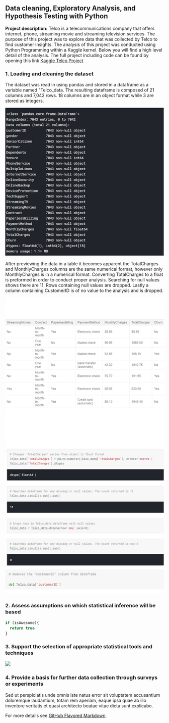 ## Data cleaning, Exploratory Analysis, and Hypothesis Testing with Python

**Project description:** Telco is  a telecommunications company that offers internet, phone, streaming movie and streaming television services. The purpose of this project was to explore data that was collected by Telco to find customer insights. The analysis of this project was conducted using Python Programming within a Kaggle kernel. Below you will find a high level detail of the analysis. The full project including code can be found by opening this link [Kaggle Telco Project](https://www.kaggle.com/seekcoherence/telcom-python)

### 1. Loading and cleaning the dataset

The dataset was read in using pandas and stored in a dataframe as a variable named "Telco_data. The resulting dataframe is composed of 21 columns and 7,042 rows. 18 columns are in an object format while 3 are stored as integers.

<img src="images/datadesc2.png?raw=true"/>

After previewing the data in a table it becomes apparent the TotalCharges and MonthlyCharges columns are the same numerical format, however only MonthlyCharges is in a numerical format. Converting TotalCharges to a float is preformed in order to conduct proper analysis. Searching for null values shows there are 11. Rows containing null values are dropped. Lastly a column containing CustomerID is of no value to the analysis and is dropped.

<img src="images/table.png?raw=true"/>

<img src="images/cleaning.png?raw=true"/>


### 2. Assess assumptions on which statistical inference will be based

```javascript
if (isAwesome){
  return true
}
```

### 3. Support the selection of appropriate statistical tools and techniques

<img src="images/dummy_thumbnail.jpg?raw=true"/>

### 4. Provide a basis for further data collection through surveys or experiments

Sed ut perspiciatis unde omnis iste natus error sit voluptatem accusantium doloremque laudantium, totam rem aperiam, eaque ipsa quae ab illo inventore veritatis et quasi architecto beatae vitae dicta sunt explicabo. 

For more details see [GitHub Flavored Markdown](https://guides.github.com/features/mastering-markdown/).
